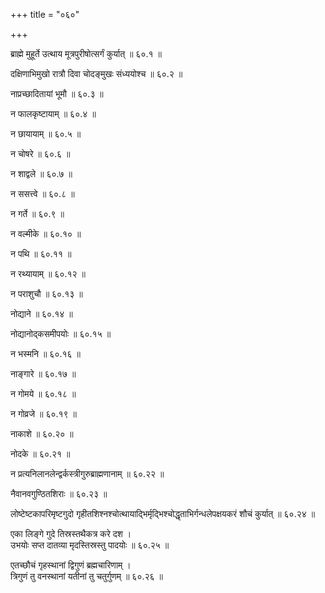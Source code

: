 +++
title = "०६०"

+++

ब्राह्मे मुहूर्ते उत्थाय मूत्रपुरीषोत्सर्गं कुर्यात् ॥ ६०.१ ॥

दक्षिणाभिमुखो रात्रौ दिवा चोदङ्मुखः संध्ययोश्च ॥ ६०.२ ॥

नाप्रच्छादितायां भूमौ ॥ ६०.३ ॥

न फालकृष्टायाम् ॥ ६०.४ ॥

न छायायाम् ॥ ६०.५ ॥

न चोषरे ॥ ६०.६ ॥

न शाद्वले ॥ ६०.७ ॥

न ससत्त्वे ॥ ६०.८ ॥

न गर्ते ॥ ६०.९ ॥

न वल्मीके ॥ ६०.१० ॥

न पथि ॥ ६०.११ ॥

न रथ्यायाम् ॥ ६०.१२ ॥

न पराशुचौ ॥ ६०.१३ ॥

नोद्याने ॥ ६०.१४ ॥

नोद्यानोद्कसमीपयोः ॥ ६०.१५ ॥

न भस्मनि ॥ ६०.१६ ॥

नाङ्गारे ॥ ६०.१७ ॥

न गोमये ॥ ६०.१८ ॥

न गोव्रजे ॥ ६०.१९ ॥

नाकाशे ॥ ६०.२० ॥

नोदके ॥ ६०.२१ ॥

न प्रत्यनिलानलेन्द्वर्कस्त्रीगुरुब्राह्मणानाम् ॥ ६०.२२ ॥

नैवानवगुण्ठितशिराः ॥ ६०.२३ ॥

लोष्टेष्टकापरिमृष्टगुदो गृहीतशिश्नश्चोत्थायाद्भिर्मृद्भिश्चोद्धृताभिर्गन्धलेपक्षयकरं शौचं कुर्यात् ॥ ६०.२४ ॥

एका लिङ्गे गुदे तिस्रस्तथैकत्र करे दश  ।  
उभयोः सप्त दातव्या मृदस्तिस्रस्तु पादयोः  ॥ ६०.२५ ॥

एतच्छौचं गृहस्थानां द्विगुणं ब्रह्मचारिणाम्  ।  
त्रिगुणं तु वनस्थानां यतीनां तु चतुर्गुणम्  ॥ ६०.२६ ॥


